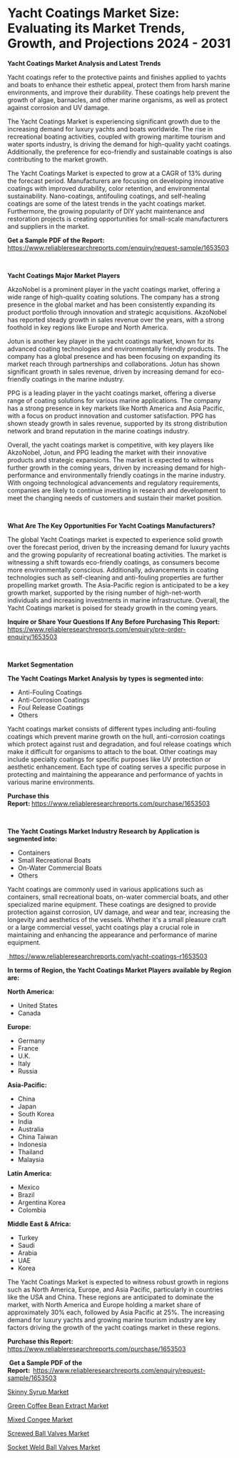 <p><h1>Yacht Coatings Market Size: Evaluating its Market Trends, Growth, and Projections 2024 - 2031</h1></p><p><strong>Yacht Coatings Market Analysis and Latest Trends</strong></p>
<p><p>Yacht coatings refer to the protective paints and finishes applied to yachts and boats to enhance their esthetic appeal, protect them from harsh marine environments, and improve their durability. These coatings help prevent the growth of algae, barnacles, and other marine organisms, as well as protect against corrosion and UV damage.</p><p>The Yacht Coatings Market is experiencing significant growth due to the increasing demand for luxury yachts and boats worldwide. The rise in recreational boating activities, coupled with growing maritime tourism and water sports industry, is driving the demand for high-quality yacht coatings. Additionally, the preference for eco-friendly and sustainable coatings is also contributing to the market growth.</p><p>The Yacht Coatings Market is expected to grow at a CAGR of 13% during the forecast period. Manufacturers are focusing on developing innovative coatings with improved durability, color retention, and environmental sustainability. Nano-coatings, antifouling coatings, and self-healing coatings are some of the latest trends in the yacht coatings market. Furthermore, the growing popularity of DIY yacht maintenance and restoration projects is creating opportunities for small-scale manufacturers and suppliers in the market.</p></p>
<p><strong>Get a Sample PDF of the Report:&nbsp;</strong> <a href="https://www.reliableresearchreports.com/enquiry/request-sample/1653503">https://www.reliableresearchreports.com/enquiry/request-sample/1653503</a></p>
<p>&nbsp;</p>
<p><strong>Yacht Coatings Major Market Players</strong></p>
<p><p>AkzoNobel is a prominent player in the yacht coatings market, offering a wide range of high-quality coating solutions. The company has a strong presence in the global market and has been consistently expanding its product portfolio through innovation and strategic acquisitions. AkzoNobel has reported steady growth in sales revenue over the years, with a strong foothold in key regions like Europe and North America.</p><p>Jotun is another key player in the yacht coatings market, known for its advanced coating technologies and environmentally friendly products. The company has a global presence and has been focusing on expanding its market reach through partnerships and collaborations. Jotun has shown significant growth in sales revenue, driven by increasing demand for eco-friendly coatings in the marine industry.</p><p>PPG is a leading player in the yacht coatings market, offering a diverse range of coating solutions for various marine applications. The company has a strong presence in key markets like North America and Asia Pacific, with a focus on product innovation and customer satisfaction. PPG has shown steady growth in sales revenue, supported by its strong distribution network and brand reputation in the marine coatings industry.</p><p>Overall, the yacht coatings market is competitive, with key players like AkzoNobel, Jotun, and PPG leading the market with their innovative products and strategic expansions. The market is expected to witness further growth in the coming years, driven by increasing demand for high-performance and environmentally friendly coatings in the marine industry. With ongoing technological advancements and regulatory requirements, companies are likely to continue investing in research and development to meet the changing needs of customers and sustain their market position.</p></p>
<p>&nbsp;</p>
<p><strong>What Are The Key Opportunities For Yacht Coatings Manufacturers?</strong></p>
<p><p>The global Yacht Coatings market is expected to experience solid growth over the forecast period, driven by the increasing demand for luxury yachts and the growing popularity of recreational boating activities. The market is witnessing a shift towards eco-friendly coatings, as consumers become more environmentally conscious. Additionally, advancements in coating technologies such as self-cleaning and anti-fouling properties are further propelling market growth. The Asia-Pacific region is anticipated to be a key growth market, supported by the rising number of high-net-worth individuals and increasing investments in marine infrastructure. Overall, the Yacht Coatings market is poised for steady growth in the coming years.</p></p>
<p><strong>Inquire or Share Your Questions If Any Before Purchasing This Report:</strong> <a href="https://www.reliableresearchreports.com/enquiry/pre-order-enquiry/1653503">https://www.reliableresearchreports.com/enquiry/pre-order-enquiry/1653503</a></p>
<p>&nbsp;</p>
<p><strong>Market Segmentation</strong></p>
<p><strong>The Yacht Coatings Market Analysis by types is segmented into:</strong></p>
<p><ul><li>Anti-Fouling Coatings</li><li>Anti-Corrosion Coatings</li><li>Foul Release Coatings</li><li>Others</li></ul></p>
<p><p>Yacht coatings market consists of different types including anti-fouling coatings which prevent marine growth on the hull, anti-corrosion coatings which protect against rust and degradation, and foul release coatings which make it difficult for organisms to attach to the boat. Other coatings may include specialty coatings for specific purposes like UV protection or aesthetic enhancement. Each type of coating serves a specific purpose in protecting and maintaining the appearance and performance of yachts in various marine environments.</p></p>
<p><strong>Purchase this Report:&nbsp;</strong><a href="https://www.reliableresearchreports.com/purchase/1653503">https://www.reliableresearchreports.com/purchase/1653503</a></p>
<p>&nbsp;</p>
<p><strong>The Yacht Coatings Market Industry Research by Application is segmented into:</strong></p>
<p><ul><li>Containers</li><li>Small Recreational Boats</li><li>On-Water Commercial Boats</li><li>Others</li></ul></p>
<p><p>Yacht coatings are commonly used in various applications such as containers, small recreational boats, on-water commercial boats, and other specialized marine equipment. These coatings are designed to provide protection against corrosion, UV damage, and wear and tear, increasing the longevity and aesthetics of the vessels. Whether it's a small pleasure craft or a large commercial vessel, yacht coatings play a crucial role in maintaining and enhancing the appearance and performance of marine equipment.</p></p>
<p><a href="https://www.reliableresearchreports.com/yacht-coatings-r1653503">&nbsp;https://www.reliableresearchreports.com/yacht-coatings-r1653503</a></p>
<p><strong>In terms of Region, the Yacht Coatings Market Players available by Region are:</strong></p>
<p>
    <p> <strong> North America: </strong>
        <ul>
            <li>United States</li>
            <li>Canada</li>
        </ul>
        </p> 
    <p> <strong> Europe: </strong>
        <ul>
            <li>Germany</li>
            <li>France</li>
            <li>U.K.</li>
            <li>Italy</li>
            <li>Russia</li>
        </ul>
        </p> 
    <p> <strong> Asia-Pacific: </strong>
        <ul>
            <li>China</li>
            <li>Japan</li>
            <li>South Korea</li>
            <li>India</li>
            <li>Australia</li>
            <li>China Taiwan</li>
            <li>Indonesia</li>
            <li>Thailand</li>
            <li>Malaysia</li>
        </ul>
        </p> 
    <p> <strong> Latin America: </strong>
        <ul>
            <li>Mexico</li>
            <li>Brazil</li>
            <li>Argentina Korea</li>
            <li>Colombia</li>
        </ul>
        </p> 
    <p> <strong> Middle East & Africa: </strong>
        <ul>
            <li>Turkey</li>
            <li>Saudi</li>
            <li>Arabia</li>
            <li>UAE</li>
            <li>Korea</li>
        </ul>
    </p>
    </p>
<p><p>The Yacht Coatings Market is expected to witness robust growth in regions such as North America, Europe, and Asia Pacific, particularly in countries like the USA and China. These regions are anticipated to dominate the market, with North America and Europe holding a market share of approximately 30% each, followed by Asia Pacific at 25%. The increasing demand for luxury yachts and growing marine tourism industry are key factors driving the growth of the yacht coatings market in these regions.</p></p>
<p><strong>Purchase this Report: </strong><a href="https://www.reliableresearchreports.com/purchase/1653503">https://www.reliableresearchreports.com/purchase/1653503</a></p>
<p>&nbsp;<strong>Get a Sample PDF of the Report:&nbsp;&nbsp;</strong><a href="https://www.reliableresearchreports.com/enquiry/request-sample/1653503">https://www.reliableresearchreports.com/enquiry/request-sample/1653503</a></p>
<p><strong></strong></p>
<p><p><a href="https://medium.com/@diegomoen/analyzing-skinny-syrup-market-dynamics-and-growth-drivers-and-forecasted-for-period-from-2024-to-8ddf1c3404ac">Skinny Syrup Market</a></p><p><a href="https://medium.com/@presleybode/green-coffee-bean-extract-industry-analysis-report-its-market-size-growing-with-a-cagr-of-13-6-ec7bfdec02f5">Green Coffee Bean Extract Market</a></p><p><a href="https://medium.com/@codystark63/mixed-congee-market-global-market-share-and-ranking-overall-sales-and-demand-forecast-2024-dafed477147f">Mixed Congee Market</a></p><p><a href="https://github.com/BurtonGALEN/Market-Research-Report-List-1/blob/main/screwed-ball-valves-market.md">Screwed Ball Valves Market</a></p><p><a href="https://github.com/hlspriggs/Market-Research-Report-List-1/blob/main/socket-weld-ball-valves-market.md">Socket Weld Ball Valves Market</a></p></p>